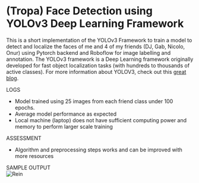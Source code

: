 # (Tropa) Face Detection using YOLOv3 Deep Learning Framework
This is a short implementation of the YOLOv3 Framework to train a model to detect and localize the faces of me and 4 of my friends (DJ, Gab, Nicolo, Onur) using Pytorch backend and Roboflow for image labelling and annotation. The YOLOv3 framework is a Deep Learning framework originally developed for fast object localization tasks (with hundreds to thousands of active classes). For more information about YOLOV3, check out this [great blog](https://towardsdatascience.com/review-yolov3-you-only-look-once-object-detection-eab75d7a1ba6).

LOGS
* Model trained using 25 images from each friend class under 100 epochs.
* Average model performance as expected
* Local machine (laptop) does not have sufficient computing power and memory to perform larger scale training

ASSESSMENT
* Algorithm and preprocessing steps works and can be improved with more resources

SAMPLE OUTPUT <br>
![Rein](https://i.ibb.co/30q5Hr5/test-output.jpg)
